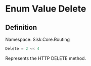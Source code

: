 # Enum Value Delete

## Definition
Namespace: Sisk.Core.Routing

```csharp
Delete = 2 << 4
```

Represents the HTTP DELETE method.

